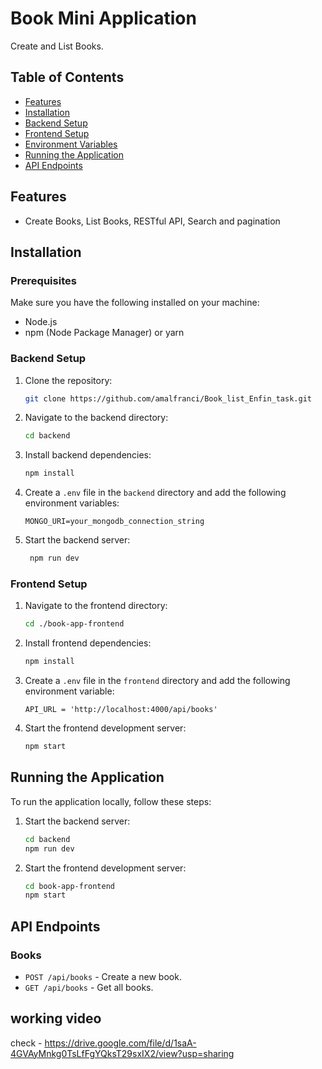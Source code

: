 # Book Mini Application

  Create and List Books.

## Table of Contents

-   [Features](#features)
-   [Installation](#installation)
-   [Backend Setup](#backend-setup)
-   [Frontend Setup](#frontend-setup)
-   [Environment Variables](#environment-variables)
-   [Running the Application](#running-the-application)
-   [API Endpoints](#api-endpoints)

## Features

-   Create Books, List Books, RESTful API, Search and pagination 

## Installation

### Prerequisites

Make sure you have the following installed on your machine:

-   Node.js
-   npm (Node Package Manager) or yarn

### Backend Setup

1. Clone the repository:

    ```sh
    git clone https://github.com/amalfranci/Book_list_Enfin_task.git

    ```

2. Navigate to the backend directory:

    ```sh
    cd backend
    ```

3. Install backend dependencies:

    ```sh
    npm install
    ```

4. Create a `.env` file in the `backend` directory and add the following environment variables:

    ```plaintext
   MONGO_URI=your_mongodb_connection_string
    ```

5. Start the backend server:

    ```sh
     npm run dev
    ```

### Frontend Setup

1. Navigate to the frontend directory:

    ```sh
    cd ./book-app-frontend
    ```

2. Install frontend dependencies:

    ```sh
    npm install
    ```

3. Create a `.env` file in the `frontend` directory and add the following environment variable:

    ```plaintext
   API_URL = 'http://localhost:4000/api/books'
    ```

4. Start the frontend development server:

    ```sh
    npm start
    ```

## Running the Application

To run the application locally, follow these steps:

1. Start the backend server:

    ```sh
    cd backend
    npm run dev
    ```

2. Start the frontend development server:

    ```sh
    cd book-app-frontend
    npm start
    ```



## API Endpoints

### Books

-   `POST /api/books` - Create a new book.
-   `GET /api/books` - Get all books.

## working video

check - https://drive.google.com/file/d/1saA-4GVAyMnkg0TsLfFgYQksT29sxIX2/view?usp=sharing
